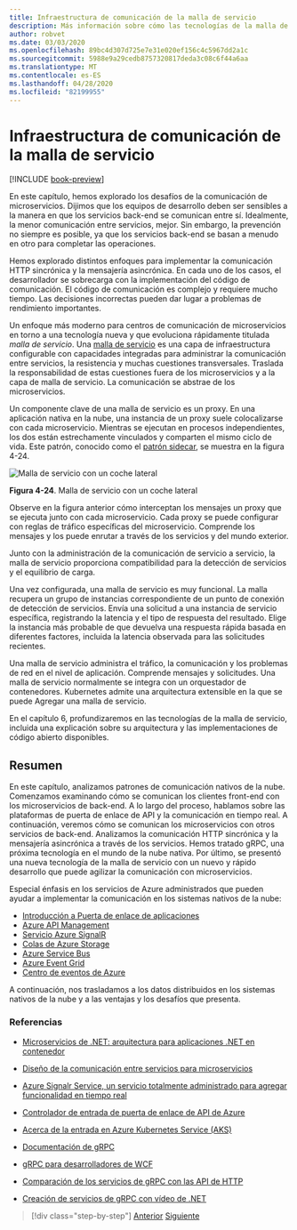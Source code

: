 ```yaml
---
title: Infraestructura de comunicación de la malla de servicio
description: Más información sobre cómo las tecnologías de la malla de servicio simplifican la comunicación de microservicios nativa en la nube
author: robvet
ms.date: 03/03/2020
ms.openlocfilehash: 89bc4d307d725e7e31e020ef156c4c5967dd2a1c
ms.sourcegitcommit: 5988e9a29cedb8757320817deda3c08c6f44a6aa
ms.translationtype: MT
ms.contentlocale: es-ES
ms.lasthandoff: 04/28/2020
ms.locfileid: "82199955"
---
```

# <a name="service-mesh-communication-infrastructure"></a>Infraestructura de comunicación de la malla de servicio

[!INCLUDE [book-preview](../../../includes/book-preview.md)]

En este capítulo, hemos explorado los desafíos de la comunicación de microservicios. Dijimos que los equipos de desarrollo deben ser sensibles a la manera en que los servicios back-end se comunican entre sí. Idealmente, la menor comunicación entre servicios, mejor. Sin embargo, la prevención no siempre es posible, ya que los servicios back-end se basan a menudo en otro para completar las operaciones.

Hemos explorado distintos enfoques para implementar la comunicación HTTP sincrónica y la mensajería asincrónica. En cada uno de los casos, el desarrollador se sobrecarga con la implementación del código de comunicación. El código de comunicación es complejo y requiere mucho tiempo. Las decisiones incorrectas pueden dar lugar a problemas de rendimiento importantes.

Un enfoque más moderno para centros de comunicación de microservicios en torno a una tecnología nueva y que evoluciona rápidamente titulada *malla de servicio*. Una [malla de servicio](https://www.nginx.com/blog/what-is-a-service-mesh/) es una capa de infraestructura configurable con capacidades integradas para administrar la comunicación entre servicios, la resistencia y muchas cuestiones transversales. Traslada la responsabilidad de estas cuestiones fuera de los microservicios y a la capa de malla de servicio. La comunicación se abstrae de los microservicios.

Un componente clave de una malla de servicio es un proxy. En una aplicación nativa en la nube, una instancia de un proxy suele colocalizarse con cada microservicio. Mientras se ejecutan en procesos independientes, los dos están estrechamente vinculados y comparten el mismo ciclo de vida. Este patrón, conocido como el [patrón sidecar](https://docs.microsoft.com/azure/architecture/patterns/sidecar), se muestra en la figura 4-24.

![Malla de servicio con un coche lateral](./media/service-mesh-with-side-car.png)

**Figura 4-24**. Malla de servicio con un coche lateral

Observe en la figura anterior cómo interceptan los mensajes un proxy que se ejecuta junto con cada microservicio. Cada proxy se puede configurar con reglas de tráfico específicas del microservicio. Comprende los mensajes y los puede enrutar a través de los servicios y del mundo exterior.

Junto con la administración de la comunicación de servicio a servicio, la malla de servicio proporciona compatibilidad para la detección de servicios y el equilibrio de carga.

Una vez configurada, una malla de servicio es muy funcional. La malla recupera un grupo de instancias correspondiente de un punto de conexión de detección de servicios. Envía una solicitud a una instancia de servicio específica, registrando la latencia y el tipo de respuesta del resultado. Elige la instancia más probable de que devuelva una respuesta rápida basada en diferentes factores, incluida la latencia observada para las solicitudes recientes.

Una malla de servicio administra el tráfico, la comunicación y los problemas de red en el nivel de aplicación. Comprende mensajes y solicitudes. Una malla de servicio normalmente se integra con un orquestador de contenedores. Kubernetes admite una arquitectura extensible en la que se puede Agregar una malla de servicio.

En el capítulo 6, profundizaremos en las tecnologías de la malla de servicio, incluida una explicación sobre su arquitectura y las implementaciones de código abierto disponibles.

## <a name="summary"></a>Resumen

En este capítulo, analizamos patrones de comunicación nativos de la nube. Comenzamos examinando cómo se comunican los clientes front-end con los microservicios de back-end. A lo largo del proceso, hablamos sobre las plataformas de puerta de enlace de API y la comunicación en tiempo real. A continuación, veremos cómo se comunican los microservicios con otros servicios de back-end. Analizamos la comunicación HTTP sincrónica y la mensajería asincrónica a través de los servicios. Hemos tratado gRPC, una próxima tecnología en el mundo de la nube nativa. Por último, se presentó una nueva tecnología de la malla de servicio con un nuevo y rápido desarrollo que puede agilizar la comunicación con microservicios.

Especial énfasis en los servicios de Azure administrados que pueden ayudar a implementar la comunicación en los sistemas nativos de la nube:

- [Introducción a Puerta de enlace de aplicaciones](https://docs.microsoft.com/azure/application-gateway/overview)
- [Azure API Management](https://azure.microsoft.com/services/api-management/)
- [Servicio Azure SignalR](https://azure.microsoft.com/services/signalr-service/)
- [Colas de Azure Storage](https://docs.microsoft.com/azure/storage/queues/storage-queues-introduction)
- [Azure Service Bus](https://docs.microsoft.com/azure/service-bus-messaging/service-bus-messaging-overview)
- [Azure Event Grid](https://docs.microsoft.com/azure/event-grid/overview)
- [Centro de eventos de Azure](https://azure.microsoft.com/services/event-hubs/)

A continuación, nos trasladamos a los datos distribuidos en los sistemas nativos de la nube y a las ventajas y los desafíos que presenta.

### <a name="references"></a>Referencias

- [Microservicios de .NET: arquitectura para aplicaciones .NET en contenedor](https://dotnet.microsoft.com/download/thank-you/microservices-architecture-ebook)

- [Diseño de la comunicación entre servicios para microservicios](https://docs.microsoft.com/azure/architecture/microservices/design/interservice-communication)

- [Azure Signalr Service, un servicio totalmente administrado para agregar funcionalidad en tiempo real](https://azure.microsoft.com/blog/azure-signalr-service-a-fully-managed-service-to-add-real-time-functionality/)

- [Controlador de entrada de puerta de enlace de API de Azure](https://azure.github.io/application-gateway-kubernetes-ingress/)

- [Acerca de la entrada en Azure Kubernetes Service (AKS)](https://vincentlauzon.com/2018/10/10/about-ingress-in-azure-kubernetes-service-aks/)

- [Documentación de gRPC](https://grpc.io/docs/guides/)

- [gRPC para desarrolladores de WCF](https://docs.microsoft.com/dotnet/architecture/grpc-for-wcf-developers/)

- [Comparación de los servicios de gRPC con las API de HTTP](https://docs.microsoft.com/aspnet/core/grpc/comparison?view=aspnetcore-3.0)

- [Creación de servicios de gRPC con vídeo de .NET](https://channel9.msdn.com/Shows/The-Cloud-Native-Show/Building-Microservices-with-gRPC-and-NET)

>[!div class="step-by-step"]
>[Anterior](grpc.md)
>[Siguiente](distributed-data.md)
